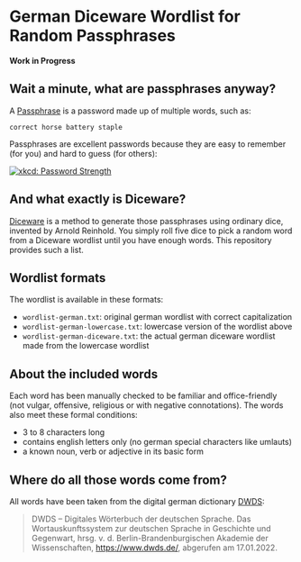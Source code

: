 # German Diceware Wordlist for Random Passphrases

**Work in Progress**

## Wait a minute, what are passphrases anyway?

A [Passphrase](https://en.wikipedia.org/wiki/Passphrase) is a password made
up of multiple words, such as:

    correct horse battery staple

Passphrases are excellent passwords because they are easy to remember (for you)
and hard to guess (for others):

[![xkcd: Password Strength](https://imgs.xkcd.com/comics/password_strength.png "xkcd: Password Strength")](https://xkcd.com/936)

## And what exactly is Diceware?

[Diceware](https://en.wikipedia.org/wiki/Diceware) is a method to generate
those passphrases using ordinary dice, invented by Arnold Reinhold.
You simply roll five dice to pick a random word from a Diceware wordlist until
you have enough words.
This repository provides such a list.

## Wordlist formats

The wordlist is available in these formats:

- `wordlist-german.txt`: original german wordlist with correct capitalization
- `wordlist-german-lowercase.txt`: lowercase version of the wordlist above
- `wordlist-german-diceware.txt`: the actual german diceware wordlist made from
  the lowercase wordlist

## About the included words

Each word has been manually checked to be familiar and office-friendly
(not vulgar, offensive, religious or with negative connotations).
The words also meet these formal conditions:

- 3 to 8 characters long
- contains english letters only (no german special characters like umlauts)
- a known noun, verb or adjective in its basic form

## Where do all those words come from?

All words have been taken from the digital german dictionary
[DWDS](https://www.dwds.de/):

> DWDS – Digitales Wörterbuch der deutschen Sprache.
> Das Wortauskunftssystem zur deutschen Sprache in Geschichte und Gegenwart,
> hrsg. v. d. Berlin-Brandenburgischen Akademie der Wissenschaften,
> <https://www.dwds.de/>, abgerufen am 17.01.2022.
